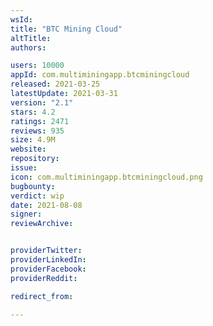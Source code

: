 ```yaml
---
wsId: 
title: "BTC Mining Cloud"
altTitle: 
authors:

users: 10000
appId: com.multiminingapp.btcminingcloud
released: 2021-03-25
latestUpdate: 2021-03-31
version: "2.1"
stars: 4.2
ratings: 2471
reviews: 935
size: 4.9M
website: 
repository: 
issue: 
icon: com.multiminingapp.btcminingcloud.png
bugbounty: 
verdict: wip
date: 2021-08-08
signer: 
reviewArchive:


providerTwitter: 
providerLinkedIn: 
providerFacebook: 
providerReddit: 

redirect_from:

---
```




